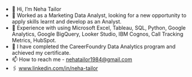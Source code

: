 - 👋 Hi, I’m Neha Tailor
- 👀 Worked as a Marketing Data Analyst, looking for a new opportunity to apply skills learnt and develop as an Analyst.
- 🌱 Experience with using Microsoft Excel, Tableau, SQL, Python, Google Analytics, Google BigQuery, Looker Studio, IBM Cognos, Call Tracking Metrics, HubSpot.
- 💞️ I have completed the CareerFoundry Data Analytics program and achieved my certificate.
- 📫 How to reach me - nehatailor1984@gmail.com
- 🖇️ www.linkedin.com/in/neha-tailor

<!---
nehatailor/nehatailor is a ✨ special ✨ repository because its `README.md` (this file) appears on your GitHub profile.
You can click the Preview link to take a look at your changes.
--->
